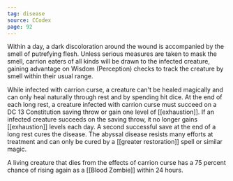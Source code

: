 ```yaml
---
tag: disease
source: CCodex
page: 92
---
```


Within a day, a dark discoloration around the wound is accompanied by the smell of putrefying flesh. Unless serious measures are taken to mask the smell, carrion eaters of all kinds will be drawn to the infected creature, gaining advantage on Wisdom (Perception) checks to track the creature by smell within their usual range.

While infected with carrion curse, a creature can't be healed magically and can only heal naturally through rest and by spending hit dice. At the end of each long rest, a creature infected with carrion curse must succeed on a DC 13 Constitution saving throw or gain one level of [[exhaustion]]. If an infected creature succeeds on the saving throw, it no longer gains [[exhaustion]] levels each day. A second successful save at the end of a long rest cures the disease. The abyssal disease resists many efforts at treatment and can only be cured by a [[greater restoration]] spell or similar magic.

A living creature that dies from the effects of carrion curse has a 75 percent chance of rising again as a [[Blood Zombie]] within 24 hours.





